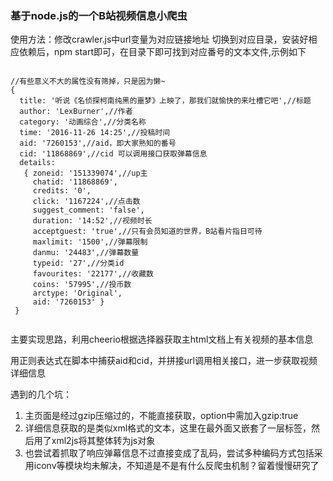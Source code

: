 <h3>基于node.js的一个B站视频信息小爬虫</h3>
<p>使用方法：修改crawler.js中url变量为对应链接地址  切换到对应目录，安装好相应依赖后，npm start即可，在目录下即可找到对应番号的文本文件,示例如下</p>
<pre><code>
//有些意义不大的属性没有筛掉，只是因为懒~
{
  title: '听说《名侦探柯南纯黑的噩梦》上映了，那我们就愉快的来吐槽它吧',//标题
  author: 'LexBurner',//作者
  category: '动画综合',//分类名称
  time: '2016-11-26 14:25',//投稿时间
  aid: '7260153',//aid，即大家熟知的番号
  cid: '11868869',//cid 可以调用接口获取弹幕信息
  details: 
   { zoneid: '151339074',//up主     
     chatid: '11868869',
     credits: '0',
     click: '1167224',//点击数
     suggest_comment: 'false',
     duration: '14:52',//视频时长
     acceptguest: 'true',//只有会员知道的世界，B站看片指日可待
     maxlimit: '1500',//弹幕限制
     danmu: '24483',//弹幕数量
     typeid: '27',//分类id
     favourites: '22177',//收藏数
     coins: '57995',//投币数
     arctype: 'Original',
     aid: '7260153' }
 }
 </code></pre>
 
<p>主要实现思路，利用cheerio根据选择器获取主html文档上有关视频的基本信息</p>
<p>用正则表达式在脚本中捕获aid和cid，并拼接url调用相关接口，进一步获取视频详细信息</p>

遇到的几个坑：
<ol>
<li>主页面是经过gzip压缩过的，不能直接获取，option中需加入gzip:true</li>
<li>详细信息获取的是类似xml格式的文本，这里在最外面又嵌套了一层标签，然后用了xml2js将其整体转为js对象</li>
<li>也尝试着抓取了响应弹幕信息不过直接变成了乱码，尝试多种编码方式包括采用iconv等模块均未解决，不知道是不是有什么反爬虫机制？留着慢慢研究了</li>
</ol>
